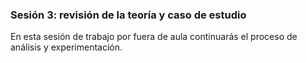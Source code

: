 ### Sesión 3: revisión de la teoría y caso de estudio

En esta sesión de trabajo por fuera de aula continuarás el proceso de análisis y experimentación.